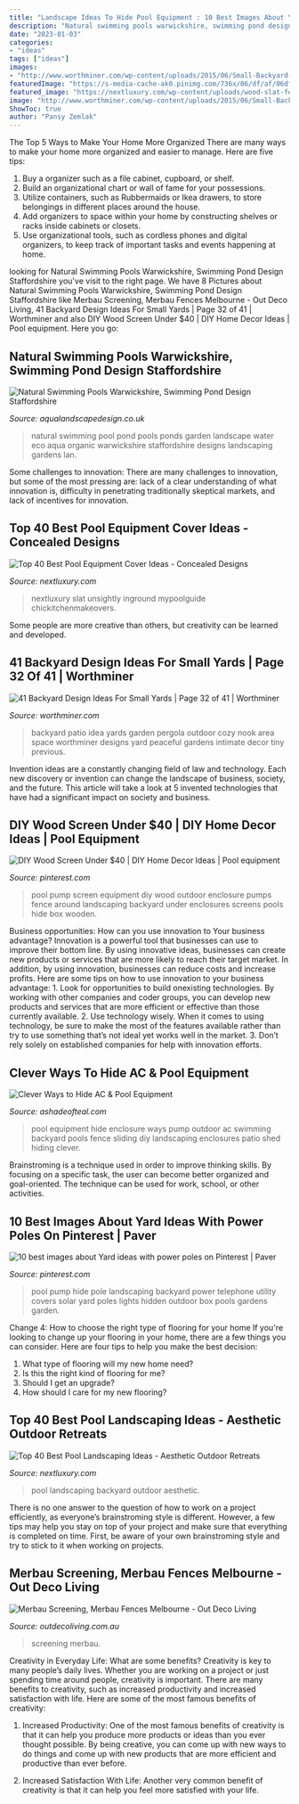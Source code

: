```yaml
---
title: "Landscape Ideas To Hide Pool Equipment : 10 Best Images About Yard Ideas With Power Poles On Pinterest"
description: "Natural swimming pools warwickshire, swimming pond design staffordshire"
date: "2023-01-03"
categories:
- "ideas"
tags: ["ideas"]
images:
- "http://www.worthminer.com/wp-content/uploads/2015/06/Small-Backyard-Ideas-32.jpg"
featuredImage: "https://s-media-cache-ak0.pinimg.com/736x/06/df/af/06dfafcf02c24e8dfe554618443e889c.jpg"
featured_image: "https://nextluxury.com/wp-content/uploads/wood-slat-fence-pool-equipment-enclosure-ideas.jpg"
image: "http://www.worthminer.com/wp-content/uploads/2015/06/Small-Backyard-Ideas-32.jpg"
ShowToc: true
author: "Pansy Zemlak"
---
```



The Top 5 Ways to Make Your Home More Organized
There are many ways to make your home more organized and easier to manage. Here are five tips: 
1. Buy a organizer such as a file cabinet, cupboard, or shelf. 
2. Build an organizational chart or wall of fame for your possessions. 
3. Utilize containers, such as Rubbermaids or Ikea drawers, to store belongings in different places around the house. 
4. Add organizers to space within your home by constructing shelves or racks inside cabinets or closets. 
5. Use organizational tools, such as cordless phones and digital organizers, to keep track of important tasks and events happening at home.

	

		
looking for Natural Swimming Pools Warwickshire, Swimming Pond Design Staffordshire you've visit to the right page. We have 8 Pictures about Natural Swimming Pools Warwickshire, Swimming Pond Design Staffordshire like Merbau Screening, Merbau Fences Melbourne - Out Deco Living, 41 Backyard Design Ideas For Small Yards | Page 32 of 41 | Worthminer and also DIY Wood Screen Under $40 | DIY Home Decor Ideas | Pool equipment. Here you go:
		
    
## Natural Swimming Pools Warwickshire, Swimming Pond Design Staffordshire

<img loading=lazy src="http://www.aqualandscapedesign.co.uk/images/natural-swimming-pool-p1_004.jpg" onerror="this.onerror=null;this.src='https://tse4.mm.bing.net/th?id=OIP.KZdizJLhP2FbxXjvZTp9TQHaFj&amp;pid=15.1';" alt="Natural Swimming Pools Warwickshire, Swimming Pond Design Staffordshire">

_Source: aqualandscapedesign.co.uk_

>natural swimming pool pond pools ponds garden landscape water eco aqua organic warwickshire staffordshire designs landscaping gardens lan. 

	

Some challenges to innovation:
There are many challenges to innovation, but some of the most pressing are: lack of a clear understanding of what innovation is, difficulty in penetrating traditionally skeptical markets, and lack of incentives for innovation.

    
## Top 40 Best Pool Equipment Cover Ideas - Concealed Designs

<img loading=lazy src="https://nextluxury.com/wp-content/uploads/wood-slat-fence-pool-equipment-enclosure-ideas.jpg" onerror="this.onerror=null;this.src='https://tse1.mm.bing.net/th?id=OIP.5mYzBR12CDg3vH7x2of5RQAAAA&amp;pid=15.1';" alt="Top 40 Best Pool Equipment Cover Ideas - Concealed Designs">

_Source: nextluxury.com_

>nextluxury slat unsightly inground mypoolguide chickitchenmakeovers. 

	

Some people are more creative than others, but creativity can be learned and developed.

    
## 41 Backyard Design Ideas For Small Yards | Page 32 Of 41 | Worthminer

<img loading=lazy src="http://www.worthminer.com/wp-content/uploads/2015/06/Small-Backyard-Ideas-32.jpg" onerror="this.onerror=null;this.src='https://tse3.mm.bing.net/th?id=OIP.VHSD7Dk5OKh_nS-iSzE3XAHaKx&amp;pid=15.1';" alt="41 Backyard Design Ideas For Small Yards | Page 32 of 41 | Worthminer">

_Source: worthminer.com_

>backyard patio idea yards garden pergola outdoor cozy nook area space worthminer designs yard peaceful gardens intimate decor tiny previous. 

	

Invention ideas are a constantly changing field of law and technology. Each new discovery or invention can change the landscape of business, society, and the future. This article will take a look at 5 invented technologies that have had a significant impact on society and business.

    
## DIY Wood Screen Under $40 | DIY Home Decor Ideas | Pool Equipment

<img loading=lazy src="https://i.pinimg.com/736x/43/63/2f/43632f012d844ceb61d4b8c9e2ad29e5--doggie-pool-pool-pumps.jpg?b=t" onerror="this.onerror=null;this.src='https://tse2.mm.bing.net/th?id=OIP.nSQR_S-YexjQ1dXDnWWIkAHaFj&amp;pid=15.1';" alt="DIY Wood Screen Under $40 | DIY Home Decor Ideas | Pool equipment">

_Source: pinterest.com_

>pool pump screen equipment diy wood outdoor enclosure pumps fence around landscaping backyard under enclosures screens pools hide box wooden. 

	

Business opportunities: How can you use innovation to Your business advantage?
Innovation is a powerful tool that businesses can use to improve their bottom line. By using innovative ideas, businesses can create new products or services that are more likely to reach their target market. In addition, by using innovation, businesses can reduce costs and increase profits. Here are some tips on how to use innovation to your business advantage: 1. Look for opportunities to build onexisting technologies. By working with other companies and coder groups, you can develop new products and services that are more efficient or effective than those currently available. 2. Use technology wisely. When it comes to using technology, be sure to make the most of the features available rather than try to use something that’s not ideal yet works well in the market. 3. Don’t rely solely on established companies for help with innovation efforts.

    
## Clever Ways To Hide AC &amp; Pool Equipment

<img loading=lazy src="https://ashadeofteal.com/wp-content/uploads/2015/07/efec58fc1e848d59b24cd69c10c7411a.jpg" onerror="this.onerror=null;this.src='https://tse3.mm.bing.net/th?id=OIP.N4VcrAsEPWMY6lZkXjL1cQHaJ4&amp;pid=15.1';" alt="Clever Ways to Hide AC &amp; Pool Equipment">

_Source: ashadeofteal.com_

>pool equipment hide enclosure ways pump outdoor ac swimming backyard pools fence sliding diy landscaping enclosures patio shed hiding clever. 

	

Brainstroming is a technique used in order to improve thinking skills. By focusing on a specific task, the user can become better organized and goal-oriented. The technique can be used for work, school, or other activities.

    
## 10 Best Images About Yard Ideas With Power Poles On Pinterest | Paver

<img loading=lazy src="https://s-media-cache-ak0.pinimg.com/736x/06/df/af/06dfafcf02c24e8dfe554618443e889c.jpg" onerror="this.onerror=null;this.src='https://tse1.mm.bing.net/th?id=OIP.-4Jh4HnsTvQPW7ANhA2fGAHaJ4&amp;pid=15.1';" alt="10 best images about Yard ideas with power poles on Pinterest | Paver">

_Source: pinterest.com_

>pool pump hide pole landscaping backyard power telephone utility covers solar yard poles lights hidden outdoor box pools gardens garden. 

	

Change 4: How to choose the right type of flooring for your home
If you're looking to change up your flooring in your home, there are a few things you can consider. Here are four tips to help you make the best decision: 
1. What type of flooring will my new home need?
2. Is this the right kind of flooring for me?
3. Should I get an upgrade?
4. How should I care for my new flooring?

    
## Top 40 Best Pool Landscaping Ideas - Aesthetic Outdoor Retreats

<img loading=lazy src="http://nextluxury.com/wp-content/uploads/backyard-ideas-pool-landscaping.jpg" onerror="this.onerror=null;this.src='https://tse4.mm.bing.net/th?id=OIP.wTTVSM9Ji_dzP9INRuHWpAHaFU&amp;pid=15.1';" alt="Top 40 Best Pool Landscaping Ideas - Aesthetic Outdoor Retreats">

_Source: nextluxury.com_

>pool landscaping backyard outdoor aesthetic. 

	

There is no one answer to the question of how to work on a project efficiently, as everyone’s brainstroming style is different. However, a few tips may help you stay on top of your project and make sure that everything is completed on time. First, be aware of your own brainstroming style and try to stick to it when working on projects.

    
## Merbau Screening, Merbau Fences Melbourne - Out Deco Living

<img loading=lazy src="https://www.outdecoliving.com.au/wp-content/uploads/2016/02/3-4.jpg" onerror="this.onerror=null;this.src='https://tse3.mm.bing.net/th?id=OIP.uCQMSY4ceAHbcjcQtvWBMwHaJ4&amp;pid=15.1';" alt="Merbau Screening, Merbau Fences Melbourne - Out Deco Living">

_Source: outdecoliving.com.au_

>screening merbau. 

	

Creativity in Everyday Life: What are some benefits?
Creativity is key to many people’s daily lives. Whether you are working on a project or just spending time around people, creativity is important. There are many benefits to creativity, such as increased productivity and increased satisfaction with life. Here are some of the most famous benefits of creativity: 
1) Increased Productivity: One of the most famous benefits of creativity is that it can help you produce more products or ideas than you ever thought possible. By being creative, you can come up with new ways to do things and come up with new products that are more efficient and productive than ever before. 

2) Increased Satisfaction With Life: Another very common benefit of creativity is that it can help you feel more satisfied with your life.

